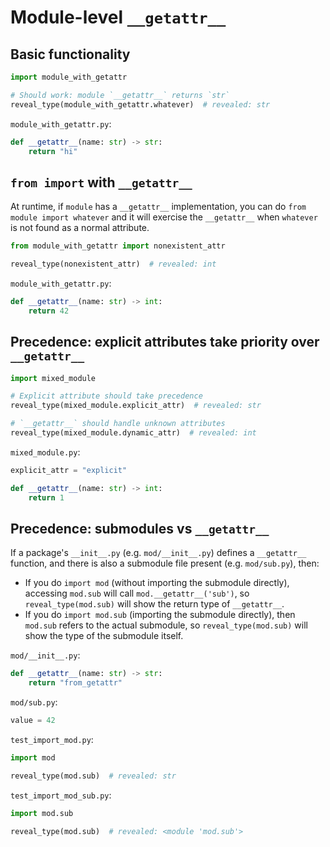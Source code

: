 # Module-level `__getattr__`

## Basic functionality

```py
import module_with_getattr

# Should work: module `__getattr__` returns `str`
reveal_type(module_with_getattr.whatever)  # revealed: str
```

`module_with_getattr.py`:

```py
def __getattr__(name: str) -> str:
    return "hi"
```

## `from import` with `__getattr__`

At runtime, if `module` has a `__getattr__` implementation, you can do `from module import whatever`
and it will exercise the `__getattr__` when `whatever` is not found as a normal attribute.

```py
from module_with_getattr import nonexistent_attr

reveal_type(nonexistent_attr)  # revealed: int
```

`module_with_getattr.py`:

```py
def __getattr__(name: str) -> int:
    return 42
```

## Precedence: explicit attributes take priority over `__getattr__`

```py
import mixed_module

# Explicit attribute should take precedence
reveal_type(mixed_module.explicit_attr)  # revealed: str

# `__getattr__` should handle unknown attributes
reveal_type(mixed_module.dynamic_attr)  # revealed: int
```

`mixed_module.py`:

```py
explicit_attr = "explicit"

def __getattr__(name: str) -> int:
    return 1
```

## Precedence: submodules vs `__getattr__`

If a package's `__init__.py` (e.g. `mod/__init__.py`) defines a `__getattr__` function, and there is
also a submodule file present (e.g. `mod/sub.py`), then:

- If you do `import mod` (without importing the submodule directly), accessing `mod.sub` will call
    `mod.__getattr__('sub')`, so `reveal_type(mod.sub)` will show the return type of `__getattr__`.
- If you do `import mod.sub` (importing the submodule directly), then `mod.sub` refers to the actual
    submodule, so `reveal_type(mod.sub)` will show the type of the submodule itself.

`mod/__init__.py`:

```py
def __getattr__(name: str) -> str:
    return "from_getattr"
```

`mod/sub.py`:

```py
value = 42
```

`test_import_mod.py`:

```py
import mod

reveal_type(mod.sub)  # revealed: str
```

`test_import_mod_sub.py`:

```py
import mod.sub

reveal_type(mod.sub)  # revealed: <module 'mod.sub'>
```
